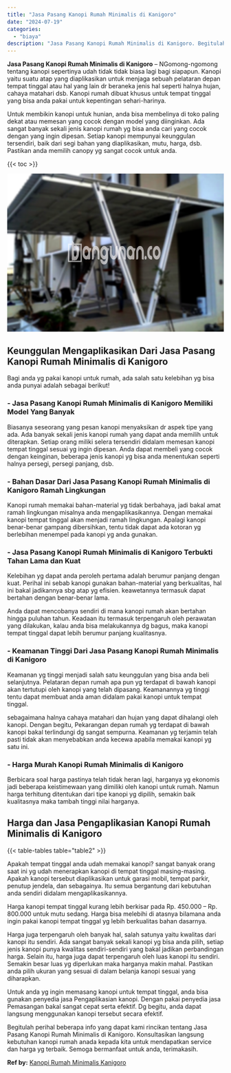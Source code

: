 ```yaml
---
title: "Jasa Pasang Kanopi Rumah Minimalis di Kanigoro"
date: "2024-07-19"
categories: 
  - "biaya"
description: "Jasa Pasang Kanopi Rumah Minimalis di Kanigoro. Begitulah perihal beberapa info yang dapat kami rincikan tentang Jasa Pasang Kanopi Rumah Minimalis di Kanigo..."
---
```


**Jasa Pasang Kanopi Rumah Minimalis di Kanigoro** – NGomong-ngomong tentang kanopi sepertinya udah tidak tidak biasa lagi bagi siapapun. Kanopi yaitu suatu atap yang diaplikasikan untuk menjaga sebuah pelataran depan tempat tinggal atau hal yang lain dr beraneka jenis hal seperti halnya hujan, cahaya matahari dsb. Kanopi rumah dibuat khusus untuk tempat tinggal yang bisa anda pakai untuk kepentingan sehari-harinya.

Untuk membikin kanopi untuk hunian, anda bisa membelinya di toko paling dekat atau memesan yang cocok dengan model yang diinginkan. Ada sangat banyak sekali jenis kanopi rumah yg bisa anda cari yang cocok dengan yang ingin dipesan. Setiap kanopi mempunyai keunggulan tersendiri, baik dari segi bahan yang diaplikasikan, mutu, harga, dsb. Pastikan anda memilih canopy yg sangat cocok untuk anda.

{{< toc >}}

![Jasa Pasang Kanopi Rumah Minimalis di Kanigoro](/images/harga-kanopi-minimalis-60.png)

## Keunggulan Mengaplikasikan Dari Jasa Pasang Kanopi Rumah Minimalis di Kanigoro

Bagi anda yg pakai kanopi untuk rumah, ada salah satu kelebihan yg bisa anda punyai adalah sebagai berikut!

### \- Jasa Pasang Kanopi Rumah Minimalis di Kanigoro Memiliki Model Yang Banyak

Biasanya seseorang yang pesan kanopi menyaksikan dr aspek tipe yang ada. Ada banyak sekali jenis kanopi rumah yang dapat anda memilih untuk diterapkan. Setiap orang miliki selera tersendiri didalam memesan kanopi tempat tinggal sesuai yg ingin dipesan. Anda dapat membeli yang cocok dengan keinginan, beberapa jenis kanopi yg bisa anda menentukan seperti halnya persegi, persegi panjang, dsb.

### \- Bahan Dasar Dari Jasa Pasang Kanopi Rumah Minimalis di Kanigoro Ramah Lingkungan

Kanopi rumah memakai bahan-material yg tidak berbahaya, jadi bakal amat ramah lingkungan misalnya anda mengaplikasikannya. Dengan memakai kanopi tempat tinggal akan menjadi ramah lingkungan. Apalagi kanopi benar-benar gampang dibersihkan, tentu tidak dapat ada kotoran yg berlebihan menempel pada kanopi yg anda gunakan.

### \- Jasa Pasang Kanopi Rumah Minimalis di Kanigoro Terbukti Tahan Lama dan Kuat

Kelebihan yg dapat anda peroleh pertama adalah berumur panjang dengan kuat. Perihal ini sebab kanopi gunakan bahan-material yang berkualitas, hal ini bakal jadikannya sbg atap yg efisien. keawetannya termasuk dapat bertahan dengan benar-benar lama.

Anda dapat mencobanya sendiri di mana kanopi rumah akan bertahan hingga puluhan tahun. Keadaan itu termasuk terpengaruh oleh perawatan yang dilakukan, kalau anda bisa melakukannya dg bagus, maka kanopi tempat tinggal dapat lebih berumur panjang kualitasnya.

### \- Keamanan Tinggi Dari Jasa Pasang Kanopi Rumah Minimalis di Kanigoro

Keamanan yg tinggi menjadi salah satu keunggulan yang bisa anda beli selanjutnya. Pelataran depan rumah apa pun yg terdapat di bawah kanopi akan tertutupi oleh kanopi yang telah dipasang. Keamanannya yg tinggi tentu dapat membuat anda aman didalam pakai kanopi untuk tempat tinggal.

sebagaimana halnya cahaya matahari dan hujan yang dapat dihalangi oleh kanopi. Dengan begitu, Pekarangan depan rumah yg terdapat di bawah kanopi bakal terlindungi dg sangat sempurna. Keamanan yg terjamin telah pasti tidak akan menyebabkan anda kecewa apabila memakai kanopi yg satu ini.

### \- Harga Murah Kanopi Rumah Minimalis di Kanigoro

Berbicara soal harga pastinya telah tidak heran lagi, harganya yg ekonomis jadi beberapa keistimewaan yang dimiliki oleh kanopi untuk rumah. Namun harga terhitung ditentukan dari tipe kanopi yg dipilih, semakin baik kualitasnya maka tambah tinggi nilai harganya.

## Harga dan Jasa Pengaplikasian Kanopi Rumah Minimalis di Kanigoro

{{< table-tables table="table2" >}}

Apakah tempat tinggal anda udah memakai kanopi? sangat banyak orang saat ini yg udah menerapkan kanopi di tempat tinggal masing-masing. Apakah kanopi tersebut diaplikasikan untuk garasi mobil, tempat parkir, penutup jendela, dan sebagainya. Itu semua bergantung dari kebutuhan anda sendiri didalam mengaplikasikannya.

Harga kanopi tempat tinggal kurang lebih berkisar pada Rp. 450.000 – Rp. 800.000 untuk mutu sedang. Harga bisa melebihi di atasnya bilamana anda ingin pakai kanopi tempat tinggal yg lebih berkualitas bahan dasarnya.

Harga juga terpengaruh oleh banyak hal, salah satunya yaitu kwalitas dari kanopi itu sendiri. Ada sangat banyak sekali kanopi yg bisa anda pilih, setiap jenis kanopi punya kwalitas sendiri-sendiri yang bakal jadikan perbandingan harga. Selain itu, harga juga dapat terpengaruh oleh luas kanopi itu sendiri. Semakin besar luas yg diperlukan maka harganya makin mahal. Pastikan anda pilih ukuran yang sesuai di dalam belanja kanopi sesuai yang diharapkan.

Untuk anda yg ingin memasang kanopi untuk tempat tinggal, anda bisa gunakan penyedia jasa Pengaplikasian kanopi. Dengan pakai penyedia jasa Pemasangan bakal sangat cepat serta efektif. Dg begitu, anda dapat langsung menggunakan kanopi tersebut secara efektif.

Begitulah perihal beberapa info yang dapat kami rincikan tentang Jasa Pasang Kanopi Rumah Minimalis di Kanigoro. Konsultasikan langsung kebutuhan kanopi rumah anada kepada kita untuk mendapatkan service dan harga yg terbaik. Semoga bermanfaat untuk anda, terimakasih.

**Ref by:**  [Kanopi Rumah Minimalis Kanigoro](https://id.wikipedia.org/wiki/Kanopi)
